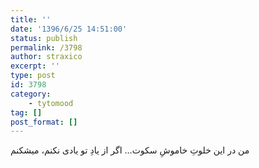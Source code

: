 ```yaml
---
title: ''
date: '1396/6/25 14:51:00'
status: publish
permalink: /3798
author: straxico
excerpt: ''
type: post
id: 3798
category:
    - tytomood
tag: []
post_format: []
---
```

من در این خلوتِ خاموشِ سکوت… اگر از یادِ تو یادی نکنم، میشکنم
